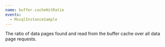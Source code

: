 ```yaml
---
name: buffer.cacheHitRatio
events:
  - MssqlInstanceSample
---
```


The ratio of data pages found and read from the buffer cache over all data page requests.